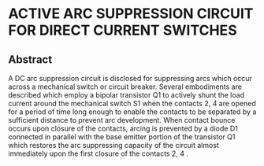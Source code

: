 # ACTIVE ARC SUPPRESSION CIRCUIT FOR DIRECT CURRENT SWITCHES

## Abstract
A DC arc suppression circuit is disclosed for suppressing arcs which occur across a mechanical switch or circuit breaker. Several embodiments are described which employ a bipolar transistor Q1 to actively shunt the load current around the mechanical switch S1 when the contacts 2, 4 are opened for a period of time long enough to enable the contacts to be separated by a sufficient distance to prevent arc development. When contact bounce occurs upon closure of the contacts, arcing is prevented by a diode D1 connected in parallel with the base emitter portion of the transistor Q1 which restores the arc suppressing capacity of the circuit almost immediately upon the first closure of the contacts 2, 4 .